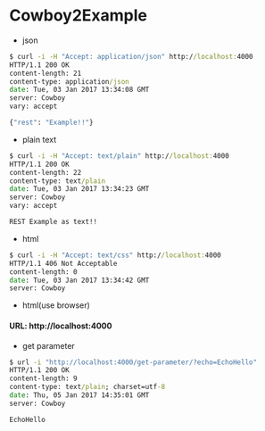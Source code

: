 # Cowboy2Example

- json

```cmd
$ curl -i -H "Accept: application/json" http://localhost:4000
HTTP/1.1 200 OK
content-length: 21
content-type: application/json
date: Tue, 03 Jan 2017 13:34:08 GMT
server: Cowboy
vary: accept

{"rest": "Example!!"}
```

- plain text

```cmd
$ curl -i -H "Accept: text/plain" http://localhost:4000
HTTP/1.1 200 OK
content-length: 22
content-type: text/plain
date: Tue, 03 Jan 2017 13:34:23 GMT
server: Cowboy
vary: accept

REST Example as text!!
```

- html

```cmd
$ curl -i -H "Accept: text/css" http://localhost:4000
HTTP/1.1 406 Not Acceptable
content-length: 0
date: Tue, 03 Jan 2017 13:34:42 GMT
server: Cowboy
```

- html(use browser)

#### URL: http://localhost:4000

- get parameter

```cmd
$ url -i "http://localhost:4000/get-parameter/?echo=EchoHello"
HTTP/1.1 200 OK
content-length: 9
content-type: text/plain; charset=utf-8
date: Thu, 05 Jan 2017 14:35:01 GMT
server: Cowboy

EchoHello
```
